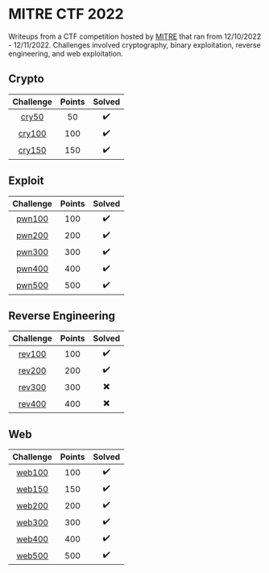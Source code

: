 # MITRE CTF 2022
Writeups from a CTF competition hosted by [MITRE](https://www.mitre.org/) that ran from 12/10/2022 - 12/11/2022. Challenges involved cryptography, binary exploitation, reverse engineering, and web exploitation.

## Crypto
|Challenge|Points|Solved|
|:---:|:---:|:---:|
|[cry50](./cry/cry50)|50|:heavy_check_mark:|
|[cry100](./cry/cry100)|100|:heavy_check_mark:|
|[cry150](./cry/cry150)|150|:heavy_check_mark:|

## Exploit
|Challenge|Points|Solved|
|:---:|:---:|:---:|
|[pwn100](./pwn/pwn100)|100|:heavy_check_mark:|
|[pwn200](./pwn/pwn200)|200|:heavy_check_mark:|
|[pwn300](./pwn/pwn300)|300|:heavy_check_mark:|
|[pwn400](./pwn/pwn400)|400|:heavy_check_mark:|
|[pwn500](./pwn/pwn500)|500|:heavy_check_mark:|

## Reverse Engineering
|Challenge|Points|Solved|
|:---:|:---:|:---:|
|[rev100](./rev/rev100)|100|:heavy_check_mark:|
|[rev200](./rev/rev200)|200|:heavy_check_mark:|
|[rev300](./rev/rev300)|300|:heavy_multiplication_x:|
|[rev400](./rev/rev400)|400|:heavy_multiplication_x:|

## Web
|Challenge|Points|Solved|
|:---:|:---:|:---:|
|[web100](./web/web100)|100|:heavy_check_mark:|
|[web150](./web/web150)|150|:heavy_check_mark:|
|[web200](./web/web200)|200|:heavy_check_mark:|
|[web300](./web/web300)|300|:heavy_check_mark:|
|[web400](./web/web400)|400|:heavy_check_mark:|
|[web500](./web/web500)|500|:heavy_check_mark:|